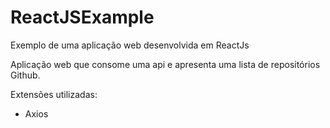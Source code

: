 # ReactJSExample
Exemplo de uma aplicação web desenvolvida em ReactJs

Aplicação web que consome uma api e apresenta uma lista de repositórios Github.

Extensões utilizadas:
- Axios
